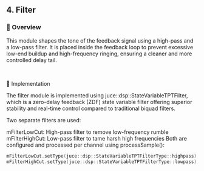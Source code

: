## 4. Filter

### 🔷 Overview

This module shapes the tone of the feedback signal using a high-pass and a low-pass filter. 
It is placed inside the feedback loop to prevent excessive low-end buildup and high-frequency ringing, ensuring a cleaner and more controlled delay tail.

<br>

🔧 Implementation

The filter module is implemented using juce::dsp::StateVariableTPTFilter<float>, which is a zero-delay feedback (ZDF) state variable filter offering superior stability and real-time control compared to traditional biquad filters.

Two separate filters are used:

mFilterLowCut: High-pass filter to remove low-frequency rumble
mFilterHighCut: Low-pass filter to tame harsh high frequencies
Both are configured and processed per channel using processSample():

~~~cpp
mFilterLowCut.setType(juce::dsp::StateVariableTPTFilterType::highpass);
mFilterHighCut.setType(juce::dsp::StateVariableTPTFilterType::lowpass);
~~~
